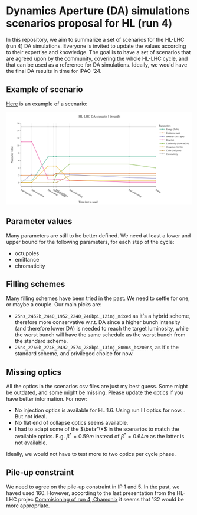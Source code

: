 # Dynamics Aperture (DA) simulations scenarios proposal for HL (run 4)

In this repository, we aim to summarize a set of scenarios for the HL-LHC (run 4) DA simulations. Everyone is invited to update the values according to their expertise and knowledge. The goal is to have a set of scenarios that are agreed upon by the community, covering the whole HL-LHC cycle, and that can be used as a reference for DA simulations. Ideally, we would have the final DA results in time for IPAC '24.

## Example of scenario

[Here](https://github.com/ColasDroin/DA_parametrization_run_4/blob/main/scenario_round_1.csv) is an example of a scenario:

![Scenario example](plot_scenarios/HL-LHC_DA_scenario_1_(round).png)


## Parameter values

Many parameters are still to be better defined. We need at least a lower and upper bound for the following parameters, for each step of the cycle:

- octupoles
- emittance
- chromaticity

## Filling schemes

Many filling schemes have been tried in the past. We need to settle for one, or maybe a couple. Our main picks are:

- ```25ns_2452b_2440_1952_2240_248bpi_12inj_mixed``` as it's a hybrid scheme, therefore more conservative w.r.t. DA since a higher bunch intensity (and therefore lower DA) is needed to reach the target luminosity, while the worst bunch will have the same schedule as the worst bunch from the standard scheme.
- ```25ns_2760b_2748_2492_2574_288bpi_13inj_800ns_bs200ns```, as it's the standard scheme, and privileged choice for now.

## Missing optics

All the optics in the scenarios csv files are just my best guess. Some might be outdated, and some might be missing. Please update the optics if you have better information. For now:

- No injection optics is available for HL 1.6. Using run III optics for now... But not ideal.
- No flat end of collapse optics seems available.
- I had to adapt some of the $\beta^\*$ in the scenarios to match the available optics. E.g. $\beta^* = 0.59m$ instead of $\beta^* = 0.64m$ as the latter is not available.

Ideally, we would not have to test more to two optics per cycle phase.

## Pile-up constraint

We need to agree on the pile-up constraint in IP 1 and 5. In the past, we haved used 160. However, according to the last presentation from the HL-LHC projec [Commisioning of run 4, Chamonix](https://indico.cern.ch/event/1343931/contributions/5673119/attachments/2790922/4867754/Commissioning%20Run%204.pdf) it seems that 132 would be more appropriate.
